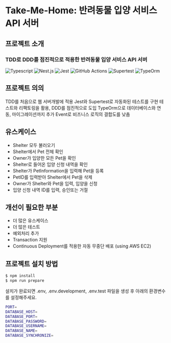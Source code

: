 
# Take-Me-Home: 반려동물 입양 서비스 API 서버

## 프로젝트 소개

### TDD로 DDD를 점진적으로 적용한 반려동물 입양 서비스 API 서버

![Typescript](https://img.shields.io/badge/Typescript-3178C6.svg?&style=for-the-badge&logo=Typescript&logoColor=white)
![Nest.js](https://img.shields.io/badge/NestJS-E0234E.svg?&style=for-the-badge&logo=NestJS&logoColor=white)
![Jest](https://img.shields.io/badge/Jest-C21325.svg?&style=for-the-badge&logo=Jest&logoColor=white)
![GitHub Actions](https://img.shields.io/badge/github%20actions-%232671E5.svg?style=for-the-badge&logo=githubactions&logoColor=white)
![Supertest](https://img.shields.io/badge/MySQL-000000.svg?&style=for-the-badge&logoColor=white)
![TypeOrm](https://img.shields.io/badge/MySQL-000000.svg?&style=for-the-badge&logoColor=white)
 
## 프로젝트 의의
TDD를 처음으로 웹 서버개발에 적용
Jest와 Supertest로 자동화된 테스트를 구현
테스트와 리팩토링을 활용, DDD를 점진적으로 도입
TypeOrm으로 데이터베이스와 연동, 마이그레이션까지 추가
Event로 비즈니스 로직의 결합도를 낮춤

## 유스케이스
- Shelter 모두 불러오기
- Shelter에서 Pet 전체 확인
- Owner가 입양한 모든 Pet을 확인
- Shelter로 들어온 입양 신청 내역을 확인
- Shelter가 PetInformation을 입력해 Pet을 등록
- PetID를 입력받아 Shelter에서 Pet을 삭제
- Owner가 Shelter와 Pet을 입력, 입양을 신청
- 입양 신청 내역 ID를 입력, 승인또는 거절

## 개선이 필요한 부분
- 더 많은 유스케이스
- 더 많은 테스트
- 예외처리 추가
- Transaction 지원
- Continuous Deployment를 적용한 자동 무중단 배포 (using AWS EC2)

## 프로젝트 설치 방법

``` bash
$ npm install
$ npm run prepare
```

설치가 완료되면 .env, .env.development, .env.test 파일을 생성 후 아래의 환경변수를 설정해주세요.

``` bash
PORT=
DATABASE_HOST=
DATABASE_PORT=
DATABASE_PASSWORD=
DATABASE_USERNAME=
DATABASE_NAME=
DATABASE_SYNCHRONIZE=
```

